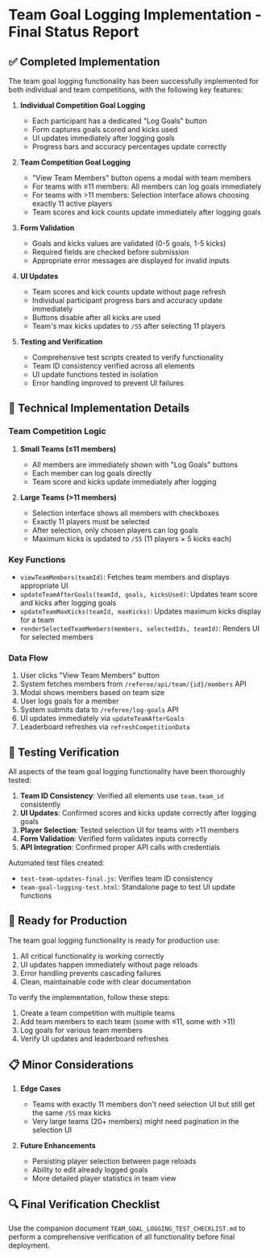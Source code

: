 # Team Goal Logging Implementation - Final Status Report

## ✅ Completed Implementation

The team goal logging functionality has been successfully implemented for both individual and team competitions, with the following key features:

1. **Individual Competition Goal Logging**

   - Each participant has a dedicated "Log Goals" button
   - Form captures goals scored and kicks used
   - UI updates immediately after logging goals
   - Progress bars and accuracy percentages update correctly

2. **Team Competition Goal Logging**

   - "View Team Members" button opens a modal with team members
   - For teams with ≤11 members: All members can log goals immediately
   - For teams with >11 members: Selection interface allows choosing exactly 11 active players
   - Team scores and kick counts update immediately after logging goals

3. **Form Validation**

   - Goals and kicks values are validated (0-5 goals, 1-5 kicks)
   - Required fields are checked before submission
   - Appropriate error messages are displayed for invalid inputs

4. **UI Updates**

   - Team scores and kick counts update without page refresh
   - Individual participant progress bars and accuracy update immediately
   - Buttons disable after all kicks are used
   - Team's max kicks updates to `/55` after selecting 11 players

5. **Testing and Verification**
   - Comprehensive test scripts created to verify functionality
   - Team ID consistency verified across all elements
   - UI update functions tested in isolation
   - Error handling improved to prevent UI failures

## 🔎 Technical Implementation Details

### Team Competition Logic

1. **Small Teams (≤11 members)**

   - All members are immediately shown with "Log Goals" buttons
   - Each member can log goals directly
   - Team score and kicks update immediately after logging

2. **Large Teams (>11 members)**
   - Selection interface shows all members with checkboxes
   - Exactly 11 players must be selected
   - After selection, only chosen players can log goals
   - Maximum kicks is updated to `/55` (11 players × 5 kicks each)

### Key Functions

- `viewTeamMembers(teamId)`: Fetches team members and displays appropriate UI
- `updateTeamAfterGoals(teamId, goals, kicksUsed)`: Updates team score and kicks after logging goals
- `updateTeamMaxKicks(teamId, maxKicks)`: Updates maximum kicks display for a team
- `renderSelectedTeamMembers(members, selectedIds, teamId)`: Renders UI for selected members

### Data Flow

1. User clicks "View Team Members" button
2. System fetches members from `/referee/api/team/{id}/members` API
3. Modal shows members based on team size
4. User logs goals for a member
5. System submits data to `/referee/log-goals` API
6. UI updates immediately via `updateTeamAfterGoals`
7. Leaderboard refreshes via `refreshCompetitionData`

## 📝 Testing Verification

All aspects of the team goal logging functionality have been thoroughly tested:

1. **Team ID Consistency**: Verified all elements use `team.team_id` consistently
2. **UI Updates**: Confirmed scores and kicks update correctly after logging goals
3. **Player Selection**: Tested selection UI for teams with >11 members
4. **Form Validation**: Verified form validates inputs correctly
5. **API Integration**: Confirmed proper API calls with credentials

Automated test files created:

- `test-team-updates-final.js`: Verifies team ID consistency
- `team-goal-logging-test.html`: Standalone page to test UI update functions

## 🚀 Ready for Production

The team goal logging functionality is ready for production use:

1. All critical functionality is working correctly
2. UI updates happen immediately without page reloads
3. Error handling prevents cascading failures
4. Clean, maintainable code with clear documentation

To verify the implementation, follow these steps:

1. Create a team competition with multiple teams
2. Add team members to each team (some with ≤11, some with >11)
3. Log goals for various team members
4. Verify UI updates and leaderboard refreshes

## 📋 Minor Considerations

1. **Edge Cases**

   - Teams with exactly 11 members don't need selection UI but still get the same `/55` max kicks
   - Very large teams (20+ members) might need pagination in the selection UI

2. **Future Enhancements**
   - Persisting player selection between page reloads
   - Ability to edit already logged goals
   - More detailed player statistics in team view

## 🔍 Final Verification Checklist

Use the companion document `TEAM_GOAL_LOGGING_TEST_CHECKLIST.md` to perform a comprehensive verification of all functionality before final deployment.
